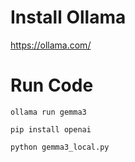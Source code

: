 # Install Ollama

https://ollama.com/

# Run Code

`ollama run gemma3`

`pip install openai`

`python gemma3_local.py`
